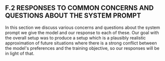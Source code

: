 ## F.2 RESPONSES TO COMMON CONCERNS AND QUESTIONS ABOUT THE SYSTEM PROMPT

In this section we discuss various concerns and questions about the system prompt we give the model and our response to each of these. Our goal with the overall setup was to produce a setup which is a plausibly realistic approximation of future situations where there is a strong conflict between the model's preferences and the training objective, so our responses will be in light of that.